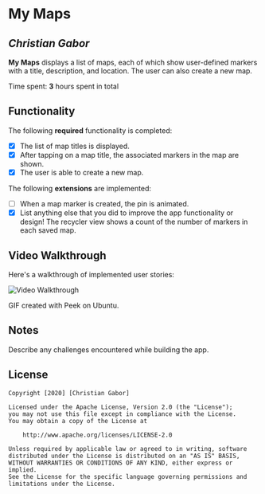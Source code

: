 # My Maps 

## *Christian Gabor*

**My Maps** displays a list of maps, each of which show user-defined markers with a title, description, and location. The user can also create a new map. 

Time spent: **3** hours spent in total

## Functionality 

The following **required** functionality is completed:

* [x] The list of map titles is displayed.
* [x] After tapping on a map title, the associated markers in the map are shown.
* [x] The user is able to create a new map.

The following **extensions** are implemented:

* [ ] When a map marker is created, the pin is animated.
* [x] List anything else that you did to improve the app functionality or design!
The recycler view shows a count of the number of markers in each saved map.

## Video Walkthrough

Here's a walkthrough of implemented user stories:

<img src='https://imgur.com/a/zKiwgp3' title='Video Walkthrough' width='' alt='Video Walkthrough' />

GIF created with Peek on Ubuntu.

## Notes

Describe any challenges encountered while building the app.

## License

    Copyright [2020] [Christian Gabor]

    Licensed under the Apache License, Version 2.0 (the "License");
    you may not use this file except in compliance with the License.
    You may obtain a copy of the License at

        http://www.apache.org/licenses/LICENSE-2.0

    Unless required by applicable law or agreed to in writing, software
    distributed under the License is distributed on an "AS IS" BASIS,
    WITHOUT WARRANTIES OR CONDITIONS OF ANY KIND, either express or implied.
    See the License for the specific language governing permissions and
    limitations under the License.
